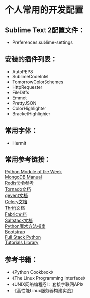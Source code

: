 # 个人常用的开发配置


## Sublime Text 2配置文件：
* Preferences.sublime-settings    


## 安装的插件列表：
*  AutoPEP8
*  SublimeCodeIntel
*  TomorrowColorSchemes
*  HttpRequester
*  FileDiffs
*  Emmet
*  PrettyJSON
*  ColorHighlighter
*  BracketHighlighter    


## 常用字体：
*  Hermit    


## 常用参考链接： 

[Python Module of the Week](http://pymotw.com/2/)  
[MongoDB Manual](http://docs.mongodb.org/manual/)  
[Redis命令参考](http://redisdoc.com/)  
[Tornado文档](http://www.tornadoweb.cn/documentation)  
[gevent文档](http://www.gevent.org/contents.html)  
[Celery文档](http://docs.celeryproject.org/en/latest/index.html)  
[Thrift文档](http://thrift-tutorial.readthedocs.org/en/latest)  
[Fabric文档](http://redisdoc.com/)  
[Saltstack文档](http://docs.saltstack.cn/zh_CN/latest/)  
[Python魔术方法指南](http://pycoders-weekly-chinese.readthedocs.org/en/latest/issue6/a-guide-to-pythons-magic-methods.html)  
[Bootstrap](http://www.bootcss.com/)  
[Full Stack Python](http://www.fullstackpython.com/)  
[Tutorials Library](http://www.tutorialspoint.com/tutorialslibrary.htm)  



## 参考书籍：  

*  《Python Cookbook》  
*  《The Linux Programming Interface》  
*  《UNIX网络编程卷I：套接字联网API》  
*  《高性能Linux服务器构建实战》  






